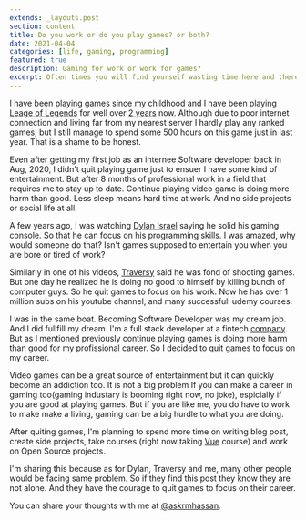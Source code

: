 ```yaml
---
extends: _layouts.post
section: content
title: Do you work or do you play games? or both?
date: 2021-04-04
categories: [life, gaming, programming]
featured: true
description: Gaming for work or work for games?
excerpt: Often times you will find yourself wasting time here and there. It can be worse if you are gamer like me and you are doing a 9-5 job as well.
---
```


<!-- introduction -->

I have been playing games since my childhood and I have been playing [Leage of Legends](https://na.leagueoflegends.com/en-us/) for well over [2 years](https://euw.op.gg/summoner/userName=RMH1) now. Although due to poor internet connection and living far from my nearest server I hardly play any ranked games, but I still manage to spend some 500 hours on this game just in last year. That is a shame to be honest.

Even after getting my first job as an internee Software developer back in Aug, 2020, I didn't quit playing game just to ensuer I have some kind of entertainment. But after 8 months of professional work in a field that requires me to stay up to date. Continue playing video game is doing more harm than good. Less sleep means hard time at work. And no side projects or social life at all.

<!-- current situation -->

A few years ago, I was watching [Dylan Israel](https://www.youtube.com/channel/UC5Wi_NYysX-LfcqT3Hq9Faw) saying he solid his gaming console. So that he can focus on his programming skills. I was amazed, why would someone do that? Isn't games supposed to entertain you when you are bore or tired of work?

Similarly in one of his videos, [Traversy](https://www.youtube.com/user/TechGuyWeb) said he was fond of shooting games. But one day he realized he is doing no good to himself by killing bunch of computer guys. So he quit games to focus on his work. Now he has over 1 million subs on his youtube channel, and many successfull udemy courses.

I was in the same boat. Becoming Software Developer was my dream job. And I did fullfill my dream. I'm a full stack developer at a fintech [company](https://acemoneytransfer.com). But as I mentioned previously continue playing games is doing more harm than good for my profissional career. So I decided to quit games to focus on my career.

<!-- conclusion -->

Video games can be a great source of entertainment but it can quickly become an addiction too. It is not a big problem If you can make a career in gaming too(gaming industary is booming right now, no joke), espicially if you are good at playing games.
But if you are like me, you do have to work to make make a living, gaming can be a big hurdle to what you are doing.

After quiting games, I'm planning to spend more time on writing blog post, create side projects, take courses (right now taking [Vue](https://www.udemy.com/course/build-web-apps-with-vuejs-firebase/) course) and work on Open Source projects.

I'm sharing this because as for Dylan, Traversy and me, many other people would be facing same problem. So if they find this post they know they are not alone. And they have the courage to quit games to focus on their career.

You can share your thoughts with me at [@askrmhassan](https://twitter.com/askrmhassan).
